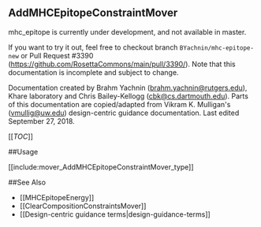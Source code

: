 ## AddMHCEpitopeConstraintMover

mhc_epitope is currently under development, and not available in master.
<!--- BEGIN_INTERNAL -->
If you want to try it out, feel free to checkout branch ```BYachnin/mhc-epitope-new``` or Pull Request #3390 (https://github.com/RosettaCommons/main/pull/3390/).  Note that this documentation is incomplete and subject to change.

Documentation created by Brahm Yachnin (brahm.yachnin@rutgers.edu), Khare laboratory and Chris Bailey-Kellogg (cbk@cs.dartmouth.edu).  Parts of this documentation are copied/adapted from Vikram K. Mulligan's (vmullig@uw.edu) design-centric guidance documentation.
Last edited September 27, 2018.

[[_TOC_]]

##Usage

[[include:mover_AddMHCEpitopeConstraintMover_type]]

##See Also

* [[MHCEpitopeEnergy]]
* [[ClearCompositionConstraintsMover]]
* [[Design-centric guidance terms|design-guidance-terms]]
<!--- END_INTERNAL -->